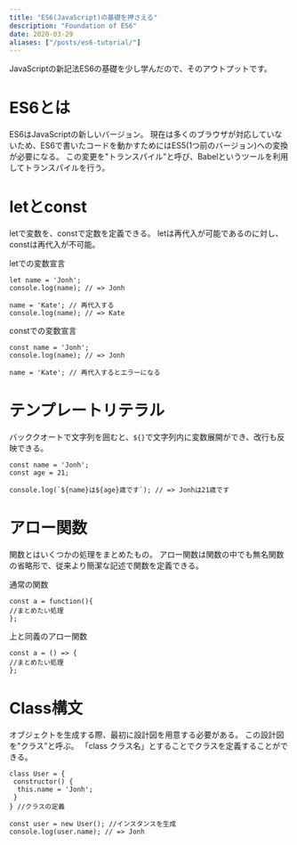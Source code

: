 ```yaml
---
title: "ES6(JavaScript)の基礎を押さえる"
description: "Foundation of ES6"
date: 2020-03-29
aliases: ["/posts/es6-tutorial/"]
---
```


JavaScriptの新記法ES6の基礎を少し学んだので、そのアウトプットです。
<!--more-->
# ES6とは

ES6はJavaScriptの新しいバージョン。
現在は多くのブラウザが対応していないため、ES6で書いたコードを動かすためにはES5(1つ前のバージョン)への変換が必要になる。
この変更を"トランスパイル"と呼び、Babelというツールを利用してトランスパイルを行う。

# letとconst

letで変数を、constで定数を定義できる。
letは再代入が可能であるのに対し、constは再代入が不可能。

letでの変数宣言

```javascript:
let name = 'Jonh';
console.log(name); // => Jonh

name = 'Kate'; // 再代入する
console.log(name); // => Kate
```

constでの変数宣言

```javascript:
const name = 'Jonh';
console.log(name); // => Jonh

name = 'Kate'; // 再代入するとエラーになる
```

# テンプレートリテラル

バッククオートで文字列を囲むと、`${}`で文字列内に変数展開ができ、改行も反映できる。

```javascript:
const name = 'Jonh';
const age = 21;

console.log(`${name}は${age}歳です`); // => Jonhは21歳です
```

# アロー関数

関数とはいくつかの処理をまとめたもの。
アロー関数は関数の中でも無名関数の省略形で、従来より簡潔な記述で関数を定義できる。

通常の関数

```javascript:
const a = function(){
//まとめたい処理
};
```

上と同義のアロー関数

```javascript:
const a = () => {
//まとめたい処理
};
```

# Class構文

オブジェクトを生成する際、最初に設計図を用意する必要がある。
この設計図を"クラス"と呼ぶ。
「class クラス名」とすることでクラスを定義することができる。

```javascript:
class User = {
 constructor() {
  this.name = 'Jonh';
 }
} //クラスの定義

const user = new User(); //インスタンスを生成
console.log(user.name); // => Jonh
```
